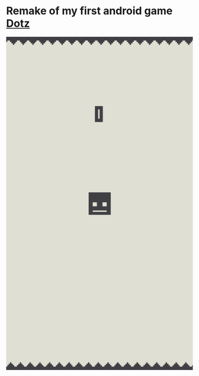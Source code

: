 # Remake of my first android game [Dotz](https://play.google.com/store/apps/details?id=com.dotz.dotz)

![demo](demo.gif)
